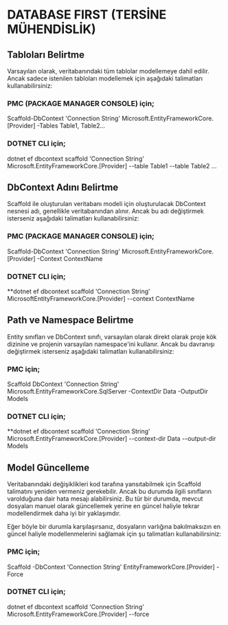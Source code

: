 # DATABASE FIRST (TERSİNE MÜHENDİSLİK)

## Tabloları Belirtme

Varsayılan olarak, veritabanındaki tüm tablolar modellemeye dahil edilir. Ancak sadece istenilen tabloları modellemek için aşağıdaki talimatları kullanabilirsiniz:

### PMC (PACKAGE MANAGER CONSOLE) için;

Scaffold-DbContext 'Connection String' Microsoft.EntityFrameworkCore.[Provider] -Tables Table1, Table2...

### DOTNET CLI için;

dotnet ef dbcontext scaffold 'Connection String' Microsoft.EntityFrameworkCore.[Provider] --table Table1 --table Table2 ...


## DbContext Adını Belirtme

Scaffold ile oluşturulan veritabanı modeli için oluşturulacak DbContext nesnesi adı, genellikle veritabanından alınır. Ancak bu adı değiştirmek isterseniz aşağıdaki talimatları kullanabilirsiniz:

### PMC (PACKAGE MANAGER CONSOLE) için;

Scaffold-DbContext 'Connection String' Microsoft.EntityFrameworkCore.[Provider] -Context ContextName


### DOTNET CLI için;

**dotnet ef dbcontext scaffold 'Connection String' MicrosoftEntityFrameworkCore.[Provider] --context ContextName


## Path ve Namespace Belirtme

Entity sınıfları ve DbContext sınıfı, varsayılan olarak direkt olarak proje kök dizinine ve projenin varsayılan namespace'ini kullanır. Ancak bu davranışı değiştirmek isterseniz aşağıdaki talimatları kullanabilirsiniz:

### PMC için;

Scaffold DbContext 'Connection String' Microsoft.EntityFrameworkCore.SqlServer -ContextDir Data -OutputDir Models

### DOTNET CLI için;

**dotnet ef dbcontext scaffold 'Connection String' Microsoft.EntityFrameworkCore.[Provider] --context-dir Data --output-dir Models


## Model Güncelleme

Veritabanındaki değişiklikleri kod tarafına yansıtabilmek için Scaffold talimatını yeniden vermeniz gerekebilir. Ancak bu durumda ilgili sınıfların varolduğuna dair hata mesajı alabilirsiniz. Bu tür bir durumda, mevcut dosyaları manuel olarak güncellemek yerine en güncel haliyle tekrar modellendirmek daha iyi bir yaklaşımdır.

Eğer böyle bir durumla karşılaşırsanız, dosyaların varlığına bakılmaksızın en güncel haliyle modellenmelerini sağlamak için şu talimatları kullanabilirsiniz:

### PMC için;

Scaffold -DbContext 'Connection String' EntityFrameworkCore.[Provider] -Force


### DOTNET CLI için;

dotnet ef dbcontext scaffold 'Connection String' Microsoft.EntityFrameworkCore.[Provider] --force




